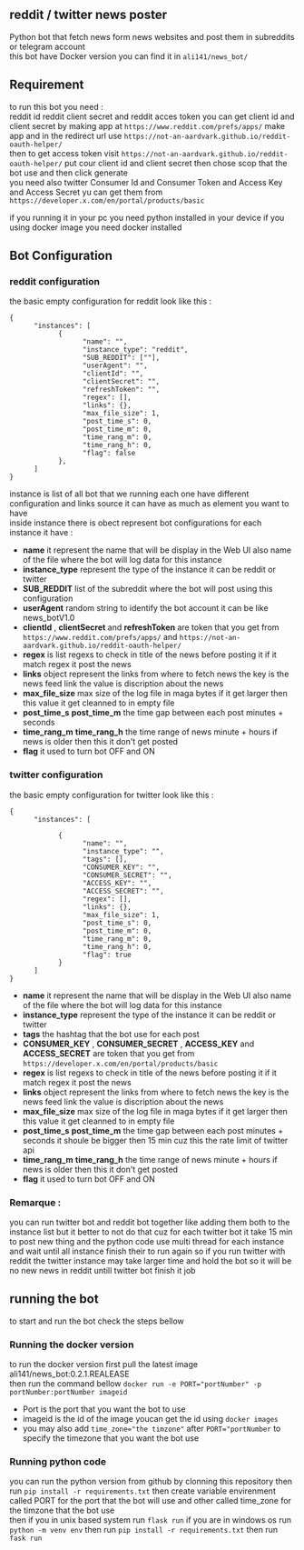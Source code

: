 ## reddit / twitter news poster
Python bot that fetch news form news websites and post them in subreddits or telegram account  
this bot have Docker version you can find it in ``ali141/news_bot/``

## Requirement 
to run this bot you need :  
reddit id reddit client secret and reddit acces token you can get client id and client secret by making app at ``https://www.reddit.com/prefs/apps/`` make app and  in the redirect url use ``https://not-an-aardvark.github.io/reddit-oauth-helper/``  
then to get access token visit ``https://not-an-aardvark.github.io/reddit-oauth-helper/`` put cour client id and client secret then chose  scop that the bot use and then click generate  
you need also twitter Consumer Id and Consumer Token and Access Key and Access Secret yu can get them from ``https://developer.x.com/en/portal/products/basic`` 

if you running it in your pc you need python installed in your device if you using docker image you need docker installed
## Bot Configuration
### reddit configuration 
the basic empty configuration for reddit look like this :
```
{
      "instances": [
            {
                  "name": "",
                  "instance_type": "reddit",
                  "SUB_REDDIT": [""],
                  "userAgent": "",
                  "clientId": "",
                  "clientSecret": "",
                  "refreshToken": "",
                  "regex": [],
                  "links": {},
                  "max_file_size": 1,
                  "post_time_s": 0,
                  "post_time_m": 0,
                  "time_rang_m": 0,
                  "time_rang_h": 0,
                  "flag": false
            },
      ]
}
```
instance is list of all bot that we running each one have different configuration and links source it can have as much as element you want to have  
inside instance there is obect represent bot configurations for each instance it have :
- **name** it represent the name that will be display in the Web UI also name of the file where the bot will log data for this instance
- **instance_type** represent the type of the instance it can be reddit or twitter
- **SUB_REDDIT** list of the subreddit where the bot will post using this configuration
- **userAgent** random string to identify the bot account it can be like news_botV1.0
- **clientId** , **clientSecret** and **refreshToken** are token that you get from ``https://www.reddit.com/prefs/apps/`` and ``https://not-an-aardvark.github.io/reddit-oauth-helper/``
- **regex** is list regexs to check in title of the news before posting it if it match regex it post the news
- **links** object  represent the links from where to fetch news the key is the news feed link the value is discription about the news
- **max_file_size** max size of the log file in maga bytes if it get larger then this value it get cleanned to in empty file
-  **post_time_s** **post_time_m** the time gap between each post minutes + seconds
-  **time_rang_m** **time_rang_h** the time range of news minute + hours if news is older then this it don't get posted
-  **flag** it used to turn bot OFF and ON
### twitter configuration 
the basic empty configuration for twitter look like this :
```
{
      "instances": [
     
            {
                  "name": "",
                  "instance_type": "",
                  "tags": [],
                  "CONSUMER_KEY": "",
                  "CONSUMER_SECRET": "",
                  "ACCESS_KEY": "",
                  "ACCESS_SECRET": "",
                  "regex": [],
                  "links": {},
                  "max_file_size": 1,
                  "post_time_s": 0,
                  "post_time_m": 0,
                  "time_rang_m": 0,
                  "time_rang_h": 0,
                  "flag": true
            }
      ]
}
```
- **name** it represent the name that will be display in the Web UI also name of the file where the bot will log data for this instance
- **instance_type** represent the type of the instance it can be reddit or twitter
- **tags** the hashtag that the bot use for each post
- **CONSUMER_KEY** , **CONSUMER_SECRET** , **ACCESS_KEY** and **ACCESS_SECRET** are token that you get from ``https://developer.x.com/en/portal/products/basic``
- **regex** is list regexs to check in title of the news before posting it if it match regex it post the news
- **links** object  represent the links from where to fetch news the key is the news feed link the value is discription about the news
- **max_file_size** max size of the log file in maga bytes if it get larger then this value it get cleanned to in empty file
-  **post_time_s** **post_time_m** the time gap between each post minutes + seconds it shoule be bigger then 15 min cuz this the rate limit of twitter api
-  **time_rang_m** **time_rang_h** the time range of news minute + hours if news is older then this it don't get posted
-  **flag** it used to turn bot OFF and ON
### Remarque :
you can run twitter bot and reddit bot together like adding them both to the instance list but it better to not do that cuz for each twitter bot it take 15 min to post new thing and the python code use multi thread for each instance and  wait until all instance finish their to run again so if you run twitter with reddit the twitter instance may take larger time and hold the bot so it will be no new news in reddit untill twitter bot finish it job

## running the bot
to start and run the bot check the steps bellow
### Running the docker version
to run the docker version first pull the latest image  ali141/news_bot:0.2.1.REALEASE  
then run the command bellow ``docker run -e PORT="portNumber" -p portNumber:portNumber imageid ``   
- Port is the port that you want the bot to use
- imageid is the id of the image youcan get the id using ``docker images``
- you may also add ``time_zone="the timzone"`` after ``PORT="portNumber`` to specify the timezone that you want the bot use 
### Running python code
you can run the python version from github by clonning this repository then run ``pip install -r requirements.txt``
then create variable envirenment called PORT for the port that the bot will use and other called time_zone for the timzone that the bot use  
then if you in unix based system run ``flask run`` 
if you are in windows os run ``python -m venv env`` then run ``pip install -r requirements.txt`` then run ``fask run``
